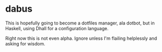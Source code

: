 # dabus

This is hopefully going to become a dotfiles manager, ala dotbot, but in Haskell, using Dhall for a configuration language.

Right now this is not even alpha. Ignore unless I'm flailing helplessly and asking for wisdom.
